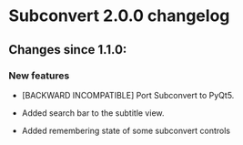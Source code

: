 # Subconvert 2.0.0 changelog

## Changes since 1.1.0:

### New features
* [BACKWARD INCOMPATIBLE] Port Subconvert to PyQt5.

* Added search bar to the subtitle view.

* Added remembering state of some subconvert controls

<!-- vim: set tw=80 colorcolumn=81 : -->
